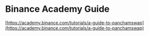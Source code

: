 # Binance Academy Guide

[https://academy.binance.com/tutorials/a-guide-to-panchamswap](https://academy.binance.com/tutorials/a-guide-to-panchamswap)

